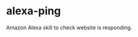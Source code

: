 [//]: # (Autogenerated by https://github.com/BarnabyShearer/meta)

# alexa-ping

Amazon Alexa skill to check website is responding.

